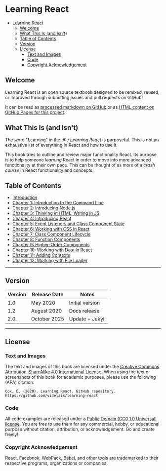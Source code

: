 # Learning React

- [Learning React](#learning-react)
  - [Welcome](#welcome)
  - [What This Is (and Isn't)](#what-this-is-and-isnt)
  - [Table of Contents](#table-of-contents)
  - [Version](#version)
  - [License](#license)
    - [Text and Images](#text-and-images)
    - [Code](#code)
    - [Copyright Acknowledgement](#copyright-acknowledgement)

## Welcome

Learning React is an open source textbook designed to be remixed, reused, or improved through submitting issues and pull requests on GitHub!

It can be read as [processed markdown on GitHub](https://github.com/videlais/learning-react) or as [HTML content on GitHub Pages for this project](https://videlais.github.io/learning-react/).

## What This Is (and Isn't)

The word "Learning" in the title *Learning React* is purposeful. This is not an exhaustive list of everything in React and how to use it.

This book tries to outline and review major functionality React. Its purpose is to help someone *learning* React in order to move into more advanced functionality at their own pace. This can be thought of as more of a *crash course* in React functionality and concepts.

## Table of Contents

- [Introduction](chapters/introduction/index.md)
- [Chapter 1: Introduction to the Command Line](chapters/chapter1/index.md)
- [Chapter 2: Introducing Node.js](chapters/chapter2/index.md)
- [Chapter 3: Thinking in HTML, Writing in JS](chapters/chapter3/index.md)
- [Chapter 4: Introducing React](chapters/chapter4/index.md)
- [Chapter 5: Event Listeners and Class Component State](chapters/chapter5/index.md)
- [Chapter 6: Working with CSS in React](chapters/chapter6/index.md)
- [Chapter 7: Class Component Lifecycle](chapters/chapter7/index.md)
- [Chapter 8: Function Components](chapters/chapter8/index.md)
- [Chapter 9: Higher-Order Components](chapters/chapter9/index.md)
- [Chapter 10: Working with Data in React](chapters/chapter10/index.md)
- [Chapter 11: Adding Contexts](chapters/chapter11/index.md)
- [Chapter 12: Working with File Loader](chapters/chapter12/index.md)

---

## Version

| Version | Release Date | Notes                 |
|---------|--------------|-----------------------|
| 1.0     | May 2020     | Initial version       |
| 1.2     | August 2020  | Docs release          |
| 2.0.    | October 2025 | Update + Jekyll       |

---

## License

### Text and Images

The text and images of this book are licensed under the [Creative Commons Attribution-ShareAlike 4.0 International License](https://creativecommons.org/licenses/by-sa/4.0/). When using the text or screenshots of this book for academic purposes, please use the following (APA) citation:

`Cox, D. (2020). Learning React. GitHub repository. https://github.com/videlais/learning-react`

### Code

All code examples are released under a [Public Domain (CC0 1.0 Universal) license](https://creativecommons.org/publicdomain/zero/1.0/). You are free to use them for any commercial, hobby, or educational purpose without citation, attribution, or acknowledgement. Go and create freely!

### Copyright Acknowledgement

React, Facebook, WebPack, Babel, and other tools are trademarked to their respective programs, organizations or companies.
